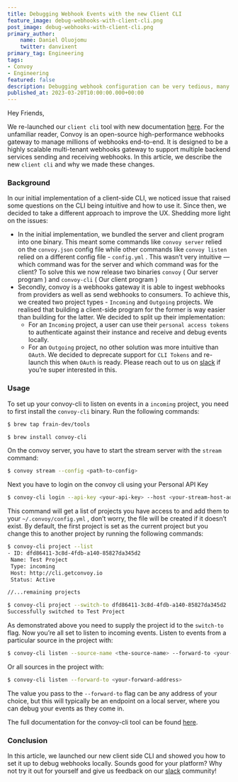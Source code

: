 ```yaml
---
title: Debugging Webhook Events with the new Client CLI
feature_image: debug-webhooks-with-client-cli.png
post_image: debug-webhooks-with-client-cli.png
primary_author:
    name: Daniel Oluojomu
    twitter: danvixent
primary_tag: Engineering
tags:
- Convoy
- Engineering
featured: false
description: Debugging webhook configuration can be very tedious, many times you are required plumb together multiple tools to get it to work end to end. In this article, we explain how the new Client CLI tool works.
published_at: 2023-03-20T10:00:00.000+00:00
---
```



Hey Friends,

We re-launched our `client cli` tool with new documentation [here](https://getconvoy.io/docs/tools/convoy-cli). For the unfamiliar reader, Convoy is an open-source high-performance webhooks gateway to manage millions of webhooks end-to-end. It is designed to be a highly scalable multi-tenant webhooks gateway to support multiple backend services sending and receiving webhooks. In this article, we describe the new `client cli` and why we made these changes.

### Background

In our initial implementation of a client-side CLI, we noticed issue that raised some questions on the CLI being intuitive and how to use it. Since then, we decided to take a different approach to improve the UX. Shedding more light on the issues:

- In the initial implementation, we bundled the server and client program into one binary. This meant some commands like `convoy server` relied on the `convoy.json` config file while other commands like `convoy listen` relied on a different config file - `config.yml` . This wasn’t very intuitive — which command was for the server and which command was for the client? To solve this we now release two binaries `convoy` ( Our server program ) and `convoy-cli` ( Our client program )
- Secondly, convoy is a webhooks gateway it is able to ingest webhooks from providers as well as send webhooks to consumers. To achieve this, we created two project types - `Incoming` and `Outgoing` projects. We realised that building a client-side program for the former is way easier than building for the latter. We decided to split up their implementation:
    - For an `Incoming` project, a user can use their `personal access tokens` to authenticate against their instance and receive and debug events locally.
    - For an `Outgoing` project, no other solution was more intuitive than `OAuth`. We decided to deprecate support for `CLI Tokens` and re-launch this when `OAuth` is ready. Please reach out to us on [slack](https://join.slack.com/t/convoy-community/shared_invite/zt-xiuuoj0m-yPp~ylfYMCV9s038QL0IUQ) if you’re super interested in this.

### Usage

To set up your convoy-cli to listen on events in a `incoming` project, you need to first install the `convoy-cli` binary. Run the following commands:

```bash
$ brew tap frain-dev/tools

$ brew install convoy-cli
```

On the convoy server, you have to start the stream server with the `stream` command:

```bash
$ convoy stream --config <path-to-config>
```

Next you have to login on the convoy cli using your Personal API Key

```bash
$ convoy-cli login --api-key <your-api-key> --host <your-stream-host-address>
```

This command will get a list of projects you have access to and add them to your `~/.convoy/config.yml` , don’t worry, the file will be created if it doesn’t exist. By default, the first project is set as the current project but you change this to another project by running the following commands:

```bash
$ convoy-cli project --list
- ID: dfd86411-3c8d-4fdb-a140-85827da345d2
 Name: Test Project
 Type: incoming
 Host: http://cli.getconvoy.io
 Status: Active

//...remaining projects

$ convoy-cli project --switch-to dfd86411-3c8d-4fdb-a140-85827da345d2
Successfully switched to Test Project
```

As demonstrated above you need to supply the project id to the `switch-to` flag. Now you’re all set to listen to incoming events. Listen to events from a particular source in the project with:

```bash
$ convoy-cli listen --source-name <the-source-name> --forward-to <your-forward-address>
```

Or all sources in the project with:

```bash
$ convoy-cli listen --forward-to <your-forward-address>
```

The value you pass to the `--forward-to` flag can be any address of your choice, but this will typically be an endpoint on a local server, where you can debug your events as they come in.

The full documentation for the convoy-cli tool can be found [here](https://getconvoy.io/docs/tools/convoy-cli).

### Conclusion

In this article, we launched our new client side CLI and showed you how to set it up to debug webhooks locally. Sounds good for your platform? Why not try it out for yourself and give us feedback on our [slack](https://www.notion.so/Debugging-your-webhooks-with-the-Convoy-CLI-b64ac0aa11934657bd0069c8470da5a8) community!
